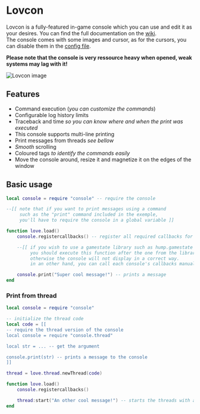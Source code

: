 # Lovcon
Lovcon is a fully-featured in-game console which you can use and edit it as your desires. You can find the full documentation on the [wiki](https://github.com/Quozul/lovcon/wiki).  
The console comes with some images and cursor, as for the cursors, you can disable them in the [config file](https://github.com/Quozul/lovcon/wiki/Config-file).

**Please note that the console is very ressource heavy when opened, weak systems may lag with it!**

<img src="https://i.imgur.com/1VMfoM2.png" title="Lovcon" alt="Lovcon image"/>

## Features
* Command execution (*you can customize the commands*)
* Configurable log history limits
* Traceback and time *so you can know where and when the print was executed*
* This console supports multi-line printing
* Print messages from threads *see bellow*
* *Smooth* scrolling
* Coloured tags *to identify the commands easily*
* Move the console around, resize it and magnetize it on the edges of the window

## Basic usage
```LUA
local console = require "console" -- require the console

--[[ note that if you want to print messages using a command
     such as the "print" command included in the exemple, 
     you'll have to require the console in a global variable ]]

function love.load()
    console.registercallbacks() -- register all required callbacks for the console

    --[[ if you wish to use a gamestate library such as hump.gamestate
         you should execute this function after the one from the library
         otherwise the console will not display in a correct way.
         in an other hand, you can call each console's callbacks manually ]]

    console.print("Super cool message!") -- prints a message
end
```

### Print from thread

```LUA
local console = require "console"

-- initialize the thread code
local code = [[
-- require the thread version of the console
local console = require "console.thread"

local str = ... -- get the argument

console.print(str) -- prints a message to the console
]]

thread = love.thread.newThread(code)

function love.load()
    console.registercallbacks()

    thread:start("An other cool message!") -- starts the threads with an argument
end
```